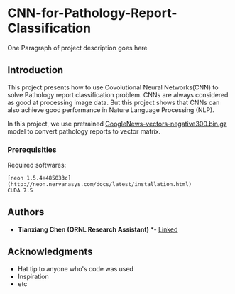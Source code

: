 # CNN-for-Pathology-Report-Classification

One Paragraph of project description goes here

## Introduction

This project presents how to use Covolutional Neural Networks(CNN) to solve Pathology report classification problem. CNNs are always considered as good at processing image data. But this project shows that CNNs can also achieve good performance in Nature Language Processing (NLP). 

In this project, we use pretrained [GoogleNews-vectors-negative300.bin.gz](https://drive.google.com/file/d/0B7XkCwpI5KDYNlNUTTlSS21pQmM/edit) model to convert pathology reports to vector matrix.

### Prerequisities

Required softwares:
```
[neon 1.5.4+485033c](http://neon.nervanasys.com/docs/latest/installation.html)
CUDA 7.5
```



## Authors

* **Tianxiang Chen (ORNL Research Assistant)** *- [Linked](https://www.linkedin.com/in/tianxiang-chen-946543114?trk=nav_responsive_tab_profile)


## Acknowledgments

* Hat tip to anyone who's code was used
* Inspiration
* etc
    
